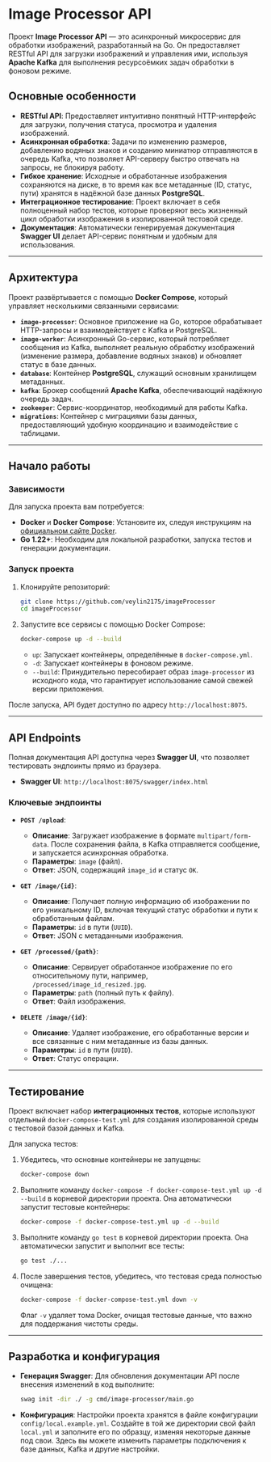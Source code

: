 # Image Processor API

Проект **Image Processor API** — это асинхронный микросервис для обработки изображений, разработанный на Go. Он предоставляет RESTful API для загрузки изображений и управления ими, используя **Apache Kafka** для выполнения ресурсоёмких задач обработки в фоновом режиме.

## Основные особенности

- **RESTful API**: Предоставляет интуитивно понятный HTTP-интерфейс для загрузки, получения статуса, просмотра и удаления изображений.
- **Асинхронная обработка**: Задачи по изменению размеров, добавлению водяных знаков и созданию миниатюр отправляются в очередь Kafka, что позволяет API-серверу быстро отвечать на запросы, не блокируя работу.
- **Гибкое хранение**: Исходные и обработанные изображения сохраняются на диске, в то время как все метаданные (ID, статус, пути) хранятся в надёжной базе данных **PostgreSQL**.
- **Интеграционное тестирование**: Проект включает в себя полноценный набор тестов, которые проверяют весь жизненный цикл обработки изображения в изолированной тестовой среде.
- **Документация**: Автоматически генерируемая документация **Swagger UI** делает API-сервис понятным и удобным для использования.

-----

## Архитектура

Проект развёртывается с помощью **Docker Compose**, который управляет несколькими связанными сервисами:

- **`image-processor`**: Основное приложение на Go, которое обрабатывает HTTP-запросы и взаимодействует с Kafka и PostgreSQL.
- **`image-worker`**: Асинхронный Go-сервис, который потребляет сообщения из Kafka, выполняет реальную обработку изображений (изменение размера, добавление водяных знаков) и обновляет статус в базе данных.
- **`database`**: Контейнер **PostgreSQL**, служащий основным хранилищем метаданных.
- **`kafka`**: Брокер сообщений **Apache Kafka**, обеспечивающий надёжную очередь задач.
- **`zookeeper`**: Сервис-координатор, необходимый для работы Kafka.
- **`migrations`**: Контейнер с миграциями базы данных, предоставляющий удобную координацию и взаимодействие с таблицами.


-----

## Начало работы

### Зависимости

Для запуска проекта вам потребуется:

- **Docker** и **Docker Compose**: Установите их, следуя инструкциям на [официальном сайте Docker](https://docs.docker.com/compose/install/).
- **Go 1.22+**: Необходим для локальной разработки, запуска тестов и генерации документации.

### Запуск проекта

1.  Клонируйте репозиторий:

    ```bash
    git clone https://github.com/veylin2175/imageProcessor
    cd imageProcessor
    ```

2.  Запустите все сервисы с помощью Docker Compose:

    ```bash
    docker-compose up -d --build
    ```

    - `up`: Запускает контейнеры, определённые в `docker-compose.yml`.
    - `-d`: Запускает контейнеры в фоновом режиме.
    - `--build`: Принудительно пересобирает образ `image-processor` из исходного кода, что гарантирует использование самой свежей версии приложения.

После запуска, API будет доступно по адресу `http://localhost:8075`.

-----

## API Endpoints

Полная документация API доступна через **Swagger UI**, что позволяет тестировать эндпоинты прямо из браузера.

- **Swagger UI**: `http://localhost:8075/swagger/index.html`

### Ключевые эндпоинты

- **`POST /upload`**:

    - **Описание**: Загружает изображение в формате `multipart/form-data`. После сохранения файла, в Kafka отправляется сообщение, и запускается асинхронная обработка.
    - **Параметры**: `image` (файл).
    - **Ответ**: JSON, содержащий `image_id` и статус `OK`.

- **`GET /image/{id}`**:

    - **Описание**: Получает полную информацию об изображении по его уникальному ID, включая текущий статус обработки и пути к обработанным файлам.
    - **Параметры**: `id` в пути (`UUID`).
    - **Ответ**: JSON с метаданными изображения.

- **`GET /processed/{path}`**:

    - **Описание**: Сервирует обработанное изображение по его относительному пути, например, `/processed/image_id_resized.jpg`.
    - **Параметры**: `path` (полный путь к файлу).
    - **Ответ**: Файл изображения.

- **`DELETE /image/{id}`**:

    - **Описание**: Удаляет изображение, его обработанные версии и все связанные с ним метаданные из базы данных.
    - **Параметры**: `id` в пути (`UUID`).
    - **Ответ**: Статус операции.

-----

## Тестирование

Проект включает набор **интеграционных тестов**, которые используют отдельный `docker-compose-test.yml` для создания изолированной среды с тестовой базой данных и Kafka.

Для запуска тестов:

1.  Убедитесь, что основные контейнеры не запущены:

    ```bash
    docker-compose down
    ```

2.  Выполните команду `docker-compose -f docker-compose-test.yml up -d --build` в корневой директории проекта. Она автоматически запустит тестовые контейнеры:

    ```bash
    docker-compose -f docker-compose-test.yml up -d --build
    ```

3.  Выполните команду `go test` в корневой директории проекта. Она автоматически запустит и выполнит все тесты:

    ```bash
    go test ./...
    ```

4.  После завершения тестов, убедитесь, что тестовая среда полностью очищена:

    ```bash
    docker-compose -f docker-compose-test.yml down -v
    ```

    Флаг `-v` удаляет тома Docker, очищая тестовые данные, что важно для поддержания чистоты среды.

-----

## Разработка и конфигурация

- **Генерация Swagger**: Для обновления документации API после внесения изменений в код выполните:
  ```bash
  swag init -dir ./ -g cmd/image-processor/main.go
  ```
- **Конфигурация**: Настройки проекта хранятся в файле конфигурации `config/local.example.yml`. Создайте в той же директории свой файл `local.yml` и заполните его по образцу, изменяя некоторые данные под свои. Здесь вы можете изменить параметры подключения к базе данных, Kafka и другие настройки.
